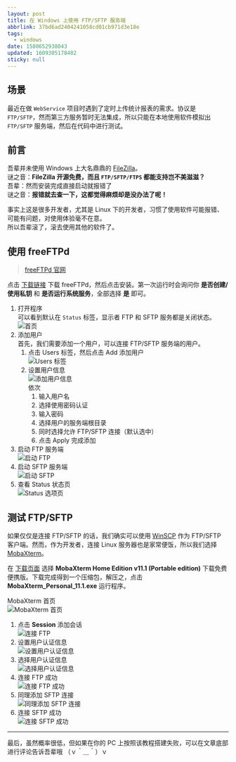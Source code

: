 ```yaml
---
layout: post
title: 在 Windows 上使用 FTP/SFTP 服务端
abbrlink: 37bd6ad2404241058cd01cb971d3e18e
tags:
  - windows
date: 1580652938043
updated: 1609305178402
sticky: null
---
```


## 场景

最近在做 `WebService` 项目时遇到了定时上传统计报表的需求。协议是 `FTP/SFTP`，然而第三方服务暂时无法集成，所以只能在本地使用软件模拟出 `FTP/SFTP` 服务端，然后在代码中进行测试。

## 前言

吾辈并未使用 Windows 上大名鼎鼎的 [FileZilla](https://filezilla-project.org/)。\
谜之音：**FileZilla 开源免费，而且 `FTP/SFTP/FTPS` 都能支持岂不美滋滋？**\
吾辈：然而安装完成直接启动就报错了\
谜之音：**报错就去查一下，这都觉得麻烦却是没办法了呢！**

事实上这是很多开发者，尤其是 Linux 下的开发者，习惯了使用软件可能报错、可能有问题，对使用体验毫不在意。\
所以吾辈滚了，滚去使用其他的软件了。

## 使用 freeFTPd

> [freeFTPd 官网](http://www.freesshd.com/)

点击 [下载链接](http://www.freesshd.com/freeFTPd.exe) 下载 freeFTPd，然后点击安装。第一次运行时会询问你 **是否创建/使用私钥** 和 **是否运行系统服务**，全部选择 **是** 即可。

1. 打开程序\
   可以看到默认在 `Status` 标签，显示者 FTP 和 SFTP 服务都是关闭状态。
   ![首页](https://cdn.jsdelivr.net/gh/rxliuli/img-bed/20190217213152.png)
2. 添加用户\
   首先，我们需要添加一个用户，可以连接 FTP/SFTP 服务端的用户。
   1. 点击 Users 标签，然后点击 Add 添加用户\
      ![Users 标签](https://cdn.jsdelivr.net/gh/rxliuli/img-bed/20190217213700.png)
   2. 设置用户信息\
      ![添加用户信息](https://cdn.jsdelivr.net/gh/rxliuli/img-bed/20190217214421.png)\
      依次
      1. 输入用户名
      2. 选择使用密码认证
      3. 输入密码
      4. 选择用户的服务端根目录
      5. 同时选择允许 FTP/SFTP 连接（默认选中）
      6. 点击 Apply 完成添加
3. 启动 FTP 服务端\
   ![启动 FTP](https://cdn.jsdelivr.net/gh/rxliuli/img-bed/20190217214719.png)
4. 启动 SFTP 服务端\
   ![启动 SFTP](https://cdn.jsdelivr.net/gh/rxliuli/img-bed/20190217214843.png)
5. 查看 Status 状态页\
   ![Status 选项页](https://cdn.jsdelivr.net/gh/rxliuli/img-bed/20190217214951.png)

## 测试 FTP/SFTP

如果仅仅是连接 FTP/SFTP 的话，我们确实可以使用 [WinSCP](https://winscp.net/) 作为 FTP/SFTP 客户端。然而，作为开发者，连接 Linux 服务器也是家常便饭，所以我们选择 [MobaXterm](https://mobaxterm.mobatek.net/)。

在 [下载页面](https://mobaxterm.mobatek.net/download-home-edition.html) 选择 **MobaXterm Home Edition v11.1 (Portable edition)** 下载免费便携版。下载完成得到一个压缩包，解压之，点击 **MobaXterm_Personal_11.1.exe** 运行程序。

MobaXterm 首页\
![MobaXterm 首页](https://cdn.jsdelivr.net/gh/rxliuli/img-bed/20190217220138.png)

1. 点击 **Session** 添加会话\
   ![连接 FTP](https://cdn.jsdelivr.net/gh/rxliuli/img-bed/20190217220648.png)
2. 设置用户认证信息\
   ![设置用户认证信息](https://cdn.jsdelivr.net/gh/rxliuli/img-bed/20190217220940.png)
3. 选择用户认证信息\
   ![选择用户认证信息](https://cdn.jsdelivr.net/gh/rxliuli/img-bed/20190217221138.png)
4. 连接 FTP 成功\
   ![连接 FTP 成功](https://cdn.jsdelivr.net/gh/rxliuli/img-bed/20190217221321.png)
5. 同理添加 SFTP 连接\
   ![同理添加 SFTP 连接](https://cdn.jsdelivr.net/gh/rxliuli/img-bed/20190217221633.png)
6. 连接 SFTP 成功\
   ![连接 SFTP 成功](https://cdn.jsdelivr.net/gh/rxliuli/img-bed/20190217221801.png)

---

最后，虽然概率很低，但如果在你的 PC 上按照该教程搭建失败，可以在文章底部进行评论告诉吾辈哦 （ｖ＾＿＾）ｖ
